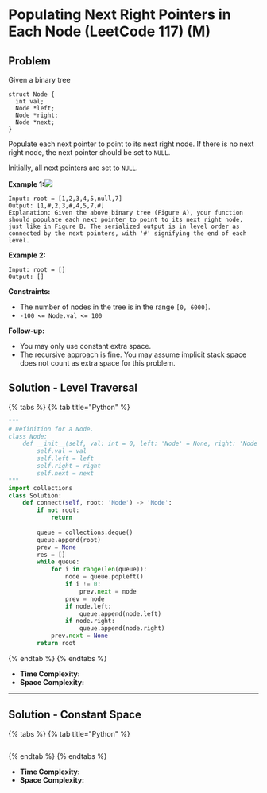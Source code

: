 # Populating Next Right Pointers in Each Node (LeetCode 117) (M)

## Problem

Given a binary tree

```
struct Node {
  int val;
  Node *left;
  Node *right;
  Node *next;
}
```

Populate each next pointer to point to its next right node. If there is no next right node, the next pointer should be set to `NULL`.

Initially, all next pointers are set to `NULL`.

**Example 1:**![](https://assets.leetcode.com/uploads/2019/02/15/117\_sample.png)

```
Input: root = [1,2,3,4,5,null,7]
Output: [1,#,2,3,#,4,5,7,#]
Explanation: Given the above binary tree (Figure A), your function should populate each next pointer to point to its next right node, just like in Figure B. The serialized output is in level order as connected by the next pointers, with '#' signifying the end of each level.
```

**Example 2:**

```
Input: root = []
Output: []
```

**Constraints:**

* The number of nodes in the tree is in the range `[0, 6000]`.
* `-100 <= Node.val <= 100`

**Follow-up:**

* You may only use constant extra space.
* The recursive approach is fine. You may assume implicit stack space does not count as extra space for this problem.

## Solution - Level Traversal

{% tabs %}
{% tab title="Python" %}
```python
"""
# Definition for a Node.
class Node:
    def __init__(self, val: int = 0, left: 'Node' = None, right: 'Node' = None, next: 'Node' = None):
        self.val = val
        self.left = left
        self.right = right
        self.next = next
"""
import collections
class Solution:
    def connect(self, root: 'Node') -> 'Node':
        if not root:
            return
        
        queue = collections.deque()
        queue.append(root)
        prev = None
        res = []
        while queue:
            for i in range(len(queue)):
                node = queue.popleft()
                if i != 0:     
                    prev.next = node
                prev = node
                if node.left:
                    queue.append(node.left)
                if node.right:
                    queue.append(node.right)
            prev.next = None
        return root
```
{% endtab %}
{% endtabs %}

* **Time Complexity:**
* **Space Complexity:**&#x20;

****

## Solution - Constant Space

{% tabs %}
{% tab title="Python" %}
```python
```
{% endtab %}
{% endtabs %}

* **Time Complexity:**
* **Space Complexity:**&#x20;
